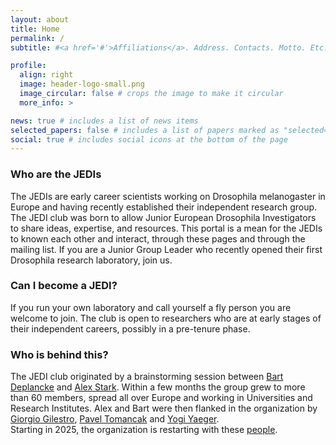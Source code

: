 ```yaml
---
layout: about
title: Home
permalink: /
subtitle: #<a href='#'>Affiliations</a>. Address. Contacts. Motto. Etc.

profile:
  align: right
  image: header-logo-small.png
  image_circular: false # crops the image to make it circular
  more_info: >

news: true # includes a list of news items
selected_papers: false # includes a list of papers marked as "selected={true}"
social: true # includes social icons at the bottom of the page
---
```


<p></p>
<h3> Who are the JEDIs</h3>
The JEDIs are early career scientists working on Drosophila melanogaster in Europe and having recently established their independent research group. 
<br>
The JEDI club was born to allow Junior European Drosophila Investigators to share ideas, expertise, and resources. This portal is a mean for the JEDIs to known each other and interact, through these pages and through the mailing list.
If you are a Junior Group Leader who recently opened their first Drosophila research laboratory, join us.
<p></p>
<h3> Can I become a JEDI?</h3>
If you run your own laboratory and call yourself a fly person you are welcome to join. The club is open to researchers who are at early stages of their independent careers, possibly in a pre-tenure phase. 

<h3> Who is behind this?</h3>
The JEDI club originated by a brainstorming session between <a href="https://www.epfl.ch/labs/deplanckelab/" target="_blank">Bart Deplancke</a> and <a href ="https://starklab.org/" target="_blanck">Alex Stark</a>. Within a few months the group grew to more than 60 members, spread all over Europe and working in Universities and Research Institutes. Alex and Bart were then flanked in the organization by <a href = "https://profiles.imperial.ac.uk/g.gilestro" target="_blank">Giorgio Gilestro</a>, <a href = "https://www.mpi-cbg.de/research/researchgroups/currentgroups/pavel-tomancak/group-leader" target="_blank">Pavel Tomancak</a> and <a href="https://www.linkedin.com/in/yogi-jaeger/" target="_blank">Yogi Yaeger</a>.
<br>
Starting in 2025, the organization is restarting with these <a href ="https://flies-jedi.github.io/people/">people</a>.


